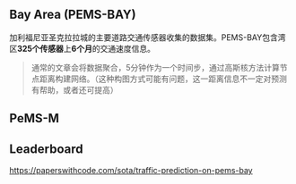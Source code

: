 ## Bay Area (PEMS-BAY)

加利福尼亚圣克拉拉城的主要道路交通传感器收集的数据集。PEMS-BAY包含湾区**325个传感器**上**6个月**的交通速度信息。

>通常的文章会将数据聚合，5分钟作为一个时间步，通过高斯核方法计算节点距离构建网络。（这种构图方式可能有问题，这一距离信息不一定对预测有帮助，或者还可提高）

## PeMS-M



## Leaderboard

https://paperswithcode.com/sota/traffic-prediction-on-pems-bay

